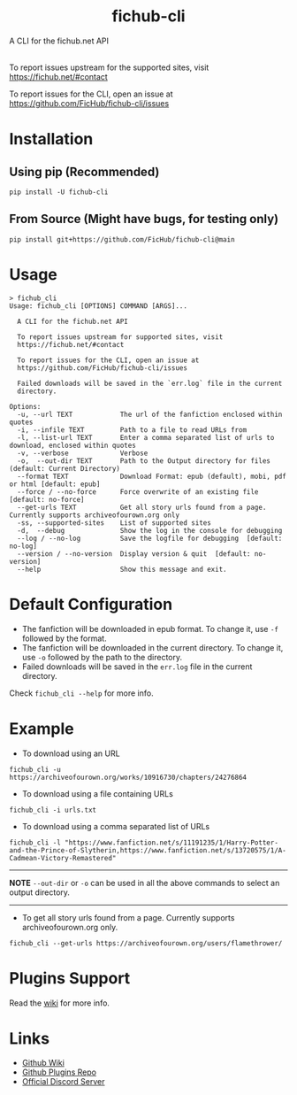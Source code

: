 <h1 align="center">fichub-cli</h1>

A CLI for the fichub.net API<br><br>

To report issues upstream for the supported sites, visit https://fichub.net/#contact<br>

To report issues for the CLI, open an issue at https://github.com/FicHub/fichub-cli/issues

# Installation

## Using pip (Recommended)

```
pip install -U fichub-cli
```

## From Source (Might have bugs, for testing only)

```
pip install git+https://github.com/FicHub/fichub-cli@main
```

# Usage

```
> fichub_cli
Usage: fichub_cli [OPTIONS] COMMAND [ARGS]...

  A CLI for the fichub.net API

  To report issues upstream for supported sites, visit
  https://fichub.net/#contact

  To report issues for the CLI, open an issue at
  https://github.com/FicHub/fichub-cli/issues

  Failed downloads will be saved in the `err.log` file in the current
  directory.

Options:
  -u, --url TEXT            The url of the fanfiction enclosed within quotes
  -i, --infile TEXT         Path to a file to read URLs from
  -l, --list-url TEXT       Enter a comma separated list of urls to download, enclosed within quotes
  -v, --verbose             Verbose
  -o,  --out-dir TEXT       Path to the Output directory for files (default: Current Directory)
  --format TEXT             Download Format: epub (default), mobi, pdf or html [default: epub]
  --force / --no-force      Force overwrite of an existing file  [default: no-force]
  --get-urls TEXT           Get all story urls found from a page. Currently supports archiveofourown.org only
  -ss, --supported-sites    List of supported sites
  -d,  --debug              Show the log in the console for debugging
  --log / --no-log          Save the logfile for debugging  [default: no-log]
  --version / --no-version  Display version & quit  [default: no-version]
  --help                    Show this message and exit.
```

# Default Configuration

- The fanfiction will be downloaded in epub format. To change it, use `-f` followed by the format.
- The fanfiction will be downloaded in the current directory. To change it, use `-o` followed by the path to the directory.
- Failed downloads will be saved in the `err.log` file in the current directory.

Check `fichub_cli --help` for more info.

# Example

- To download using an URL

```
fichub_cli -u https://archiveofourown.org/works/10916730/chapters/24276864
```

- To download using a file containing URLs

```
fichub_cli -i urls.txt
```

- To download using a comma separated list of URLs

```
fichub_cli -l "https://www.fanfiction.net/s/11191235/1/Harry-Potter-and-the-Prince-of-Slytherin,https://www.fanfiction.net/s/13720575/1/A-Cadmean-Victory-Remastered"
```

---

**NOTE**
`--out-dir` or `-o` can be used in all the above commands to select an output directory.

---

- To get all story urls found from a page. Currently supports archiveofourown.org only.

```
fichub_cli --get-urls https://archiveofourown.org/users/flamethrower/
```

# Plugins Support

Read the [wiki](https://github.com/FicHub/fichub-cli/wiki/Plugins) for more info.

# Links

- [Github Wiki](https://github.com/FicHub/fichub-cli/wiki/)
- [Github Plugins Repo](https://github.com/fichub-cli-contrib/)
- [Official Discord Server](https://discord.gg/sByBAhX)
